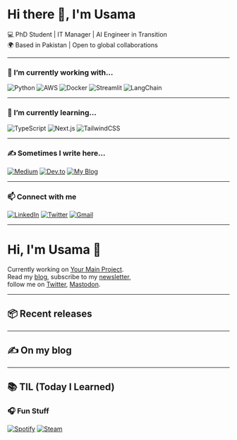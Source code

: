 # Hi there 👋, I'm Usama  

💻 PhD Student | IT Manager | AI Engineer in Transition  
🌍 Based in Pakistan | Open to global collaborations  

---

### 🔧 I’m currently working with...
![Python](https://img.shields.io/badge/-Python-3776AB?style=flat&logo=python&logoColor=white)
![AWS](https://img.shields.io/badge/-AWS-232F3E?style=flat&logo=amazonaws)
![Docker](https://img.shields.io/badge/-Docker-2496ED?style=flat&logo=docker&logoColor=white)
![Streamlit](https://img.shields.io/badge/-Streamlit-FF4B4B?style=flat&logo=streamlit&logoColor=white)
![LangChain](https://img.shields.io/badge/-LangChain-1E90FF?style=flat&logo=chainlink)

---

### 🌱 I’m currently learning...
![TypeScript](https://img.shields.io/badge/-TypeScript-3178C6?style=flat&logo=typescript&logoColor=white)
![Next.js](https://img.shields.io/badge/-Next.js-000000?style=flat&logo=next.js)
![TailwindCSS](https://img.shields.io/badge/-TailwindCSS-38B2AC?style=flat&logo=tailwind-css&logoColor=white)

---

### ✍️ Sometimes I write here...
[![Medium](https://img.shields.io/badge/-Medium-000000?style=flat&logo=medium)](https://medium.com)
[![Dev.to](https://img.shields.io/badge/-Dev.to-000000?style=flat&logo=dev.to)](https://dev.to)
[![My Blog](https://img.shields.io/badge/-My%20Blog-34A853?style=flat)](https://yourblog.com)

---

### 📫 Connect with me
[![LinkedIn](https://img.shields.io/badge/-LinkedIn-0A66C2?style=flat&logo=linkedin)](https://linkedin.com/in/yourprofile)
[![Twitter](https://img.shields.io/badge/-Twitter-1DA1F2?style=flat&logo=twitter&logoColor=white)](https://twitter.com/yourhandle)
[![Gmail](https://img.shields.io/badge/-Gmail-EA4335?style=flat&logo=gmail&logoColor=white)](mailto:yourmail@gmail.com)

---
# Hi, I'm Usama 👋

Currently working on [Your Main Project](https://github.com/yourproject).  
Read my [blog](https://yourblog.com), subscribe to my [newsletter](https://newsletter.com),  
follow me on [Twitter](https://twitter.com/yourhandle), [Mastodon](https://mastodon.social/@you).

---

## 📦 Recent releases
<!-- recent_releases starts -->
<!-- recent_releases ends -->

---

## ✍️ On my blog
<!-- blog starts -->
<!-- blog ends -->

---

## 📚 TIL (Today I Learned)
<!-- til starts -->
<!-- til ends -->


### 🎧 Fun Stuff
[![Spotify](https://img.shields.io/badge/-Spotify-1DB954?style=flat&logo=spotify&logoColor=white)](https://open.spotify.com)
[![Steam](https://img.shields.io/badge/-Steam-000000?style=flat&logo=steam)](https://steamcommunity.com)

